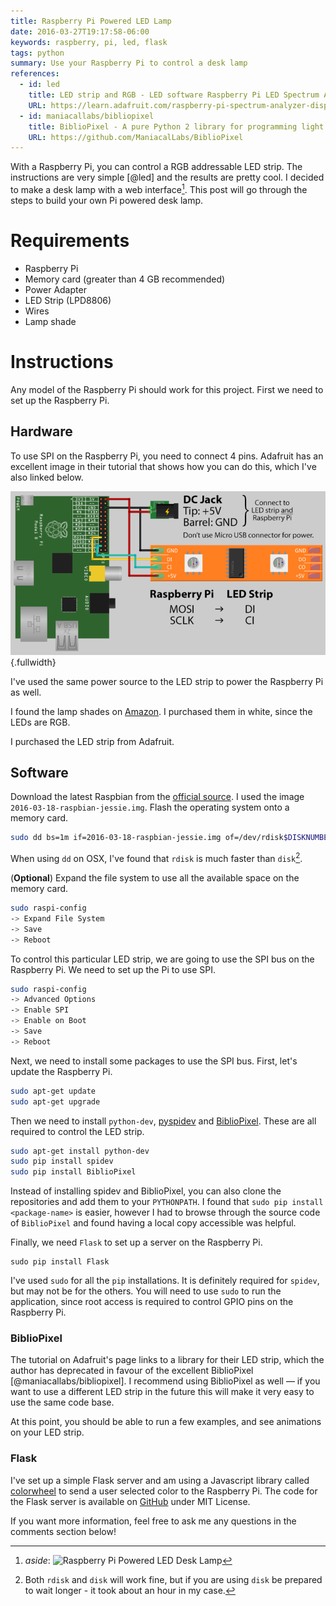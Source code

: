 ```yaml
---
title: Raspberry Pi Powered LED Lamp
date: 2016-03-27T19:17:58-06:00
keywords: raspberry, pi, led, flask
tags: python
summary: Use your Raspberry Pi to control a desk lamp
references:
  - id: led
    title: LED strip and RGB - LED software Raspberry Pi LED Spectrum Analyzer - Adafruit Learning System
    URL: https://learn.adafruit.com/raspberry-pi-spectrum-analyzer-display-on-rgb-led-strip/led-strip-and-rgb-led-software
  - id: maniacallabs/bibliopixel
    title: BiblioPixel - A pure Python 2 library for programming light animation
    URL: https://github.com/ManiacalLabs/BiblioPixel
---
```


With a Raspberry Pi, you can control a RGB addressable LED strip.
The instructions are very simple [@led] and the results are pretty cool.
I decided to make a desk lamp with a web interface[^1].
This post will go through the steps to build your own Pi powered desk lamp.

[^1]: _aside_: ![Raspberry Pi Powered LED Desk Lamp](images/raspberrypilamp.gif)

# Requirements

- Raspberry Pi
- Memory card (greater than 4 GB recommended)
- Power Adapter
- LED Strip (LPD8806)
- Wires
- Lamp shade

# Instructions

Any model of the Raspberry Pi should work for this project.
First we need to set up the Raspberry Pi.

## Hardware

To use SPI on the Raspberry Pi, you need to connect 4 pins.
Adafruit has an excellent image in their tutorial that shows how you can do this, which I've also linked below.

![Wiring Diagram](images/raspberry_pi_diagram.png){.fullwidth}

I've used the same power source to the LED strip to power the Raspberry Pi as well.

I found the lamp shades on [Amazon](https://www.amazon.com/s/field-keywords=puzzle+lamp).
I purchased them in white, since the LEDs are RGB.

I purchased the LED strip from Adafruit.

## Software

Download the latest Raspbian from the [official source](https://www.raspberrypi.org/downloads/raspbian/).
I used the image `2016-03-18-raspbian-jessie.img`.
Flash the operating system onto a memory card.

```bash
sudo dd bs=1m if=2016-03-18-raspbian-jessie.img of=/dev/rdisk$DISKNUMBER
```

When using `dd` on OSX, I've found that `rdisk` is much faster than `disk`[^2].

[^2]: Both `rdisk` and `disk` will work fine, but if you are using `disk` be prepared to wait longer - it took about an hour in my case.

(**Optional**) Expand the file system to use all the available space on the memory card.

```bash
sudo raspi-config
-> Expand File System
-> Save
-> Reboot
```

To control this particular LED strip, we are going to use the SPI bus on the Raspberry Pi.
We need to set up the Pi to use SPI.

```bash
sudo raspi-config
-> Advanced Options
-> Enable SPI
-> Enable on Boot
-> Save
-> Reboot
```

Next, we need to install some packages to use the SPI bus.
First, let's update the Raspberry Pi.

```bash
sudo apt-get update
sudo apt-get upgrade
```

Then we need to install `python-dev`, [pyspidev](https://github.com/doceme/py-spidev) and [BiblioPixel](https://github.com/ManiacalLabs/BiblioPixel).
These are all required to control the LED strip.

```bash
sudo apt-get install python-dev
sudo pip install spidev
sudo pip install BiblioPixel
```

Instead of installing spidev and BiblioPixel, you can also clone the repositories and add them to your `PYTHONPATH`.
I found that `sudo pip install <package-name>` is easier, however I had to browse through the source code of `BiblioPixel` and found having a local copy accessible was helpful.

Finally, we need `Flask` to set up a server on the Raspberry Pi.

```
sudo pip install Flask
```

I've used `sudo` for all the `pip` installations.
It is definitely required for `spidev`, but may not be for the others.
You will need to use `sudo` to run the application, since root access is required to control GPIO pins on the Raspberry Pi.

### BiblioPixel

The tutorial on Adafruit's page links to a library for their LED strip, which the author has deprecated in favour of the excellent BiblioPixel [@maniacallabs/bibliopixel].
I recommend using BiblioPixel as well — if you want to use a different LED strip in the future this will make it very easy to use the same code base.

At this point, you should be able to run a few examples, and see animations on your LED strip.

### Flask

I've set up a simple Flask server and am using a Javascript library called [colorwheel](https://jweir.github.io/colorwheel/) to send a user selected color to the Raspberry Pi.
The code for the Flask server is available on [GitHub](https://github.com/kdheepak/arp) under MIT License.

If you want more information, feel free to ask me any questions in the comments section below!
